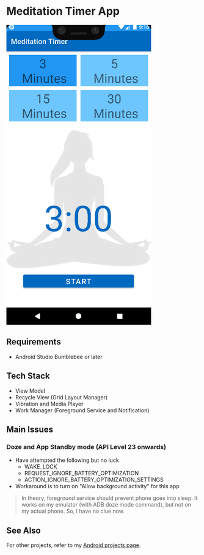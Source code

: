 # Meditation Timer App
![](app/src/main/meditation_timer_screenshot_animation.gif)

## Requirements
- Android Studio Bumblebee or later

## Tech Stack
- View Model
- Recycle View (Grid Layout Manager)
- Vibration and Media Player
- Work Manager (Foreground Service and Notification)

## Main Issues
### Doze and App Standby mode (API Level 23 onwards) 
- Have attempted the following but no luck
   - WAKE_LOCK
   - REQUEST_IGNORE_BATTERY_OPTIMIZATION
   - ACTION_IGNORE_BATTERY_OPTIMIZATION_SETTINGS
- Workaround is to turn on "Allow background activity" for this app

>In theory, foreground service should prevent phone goes into sleep.  It works on my emulator (with ADB doze mode command), but not on my actual phone. So, I have no clue now.

## See Also
For other projects, refer to my [Android projects page](https://vtsen.hashnode.dev/projects).

